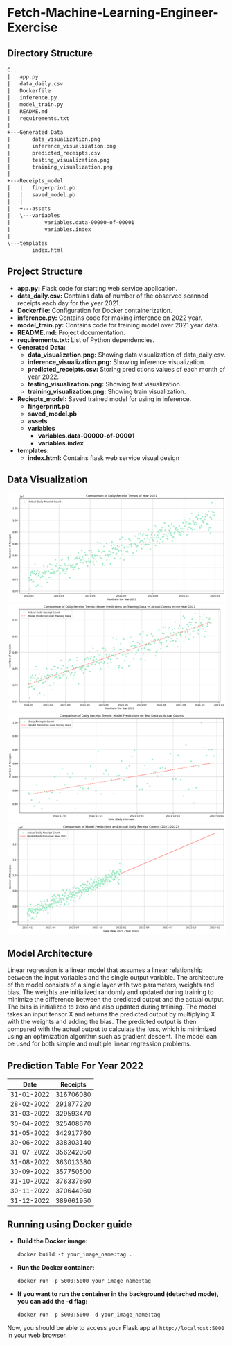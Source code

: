 # Fetch-Machine-Learning-Engineer-Exercise

## Directory Structure
```
C:.
|   app.py
|   data_daily.csv
|   Dockerfile
|   inference.py
|   model_train.py
|   README.md
|   requirements.txt
|   
+---Generated Data
|       data_visualization.png
|       inference_visualization.png
|       predicted_receipts.csv
|       testing_visualization.png
|       training_visualization.png
|       
+---Receipts_model
|   |   fingerprint.pb
|   |   saved_model.pb
|   |   
|   +---assets
|   \---variables
|           variables.data-00000-of-00001
|           variables.index
|           
\---templates
        index.html
```        
## Project Structure
- **app.py:** Flask code for starting web service application.
- **data_daily.csv:** Contains data of number of the observed scanned receipts each day for the year 2021.
- **Dockerfile:** Configuration for Docker containerization.
- **inference.py:** Contains code for making inference on 2022 year.
- **model_train.py:** Contains code for training model over 2021 year data.
- **README.md:** Project documentation.
- **requirements.txt:** List of Python dependencies.
- **Generated Data:**
  - **data_visualization.png:** Showing data visualization of data_daily.csv.
  - **inference_visualization.png:** Showing inference visualization.
  - **predicted_receipts.csv:** Storing predictions values of each month of year 2022.
  - **testing_visualization.png:** Showing test visualization.
  - **training_visualization.png:** Showing train visualization.
- **Reciepts_model:** Saved trained model for using in inference.
  - **fingerprint.pb**
  - **saved_model.pb**
  - **assets**
  - **variables**
    - **variables.data-00000-of-00001**
    - **variables.index**
- **templates:**
  - **index.html:** Contains flask web service visual design
## Data Visualization
![Display Image](https://github.com/Janmejay1998/Fetch-Machine-Learning-Engineer-Exercise/blob/main/Generated%20Data/data_visualization.png)
![Display Image](https://github.com/Janmejay1998/Fetch-Machine-Learning-Engineer-Exercise/blob/main/Generated%20Data/training_visualization.png)
![Display Image](https://github.com/Janmejay1998/Fetch-Machine-Learning-Engineer-Exercise/blob/main/Generated%20Data/testing_visualization.png)
![Display Image](https://github.com/Janmejay1998/Fetch-Machine-Learning-Engineer-Exercise/blob/main/Generated%20Data/inference_visualization.png)

## Model Architecture

Linear regression is a linear model that assumes a linear relationship between the input variables and the single output variable. The architecture of the model consists of a single layer with two parameters, weights and bias. The weights are initialized randomly and updated during training to minimize the difference between the predicted output and the actual output. The bias is initialized to zero and also updated during training. The model takes an input tensor X and returns the predicted output by multiplying X with the weights and adding the bias. The predicted output is then compared with the actual output to calculate the loss, which is minimized using an optimization algorithm such as gradient descent. The model can be used for both simple and multiple linear regression problems.

## Prediction Table For Year 2022

| Date       | Receipts  |  
|------------|-----------|
| 31-01-2022 | 316706080 |   
| 28-02-2022 | 291877220 |   
| 31-03-2022 | 329593470 |   
| 30-04-2022 | 325408670 |   
| 31-05-2022 | 342917760 |   
| 30-06-2022 | 338303140 |  
| 31-07-2022 | 356242050 |   
| 31-08-2022 | 363013380 |   
| 30-09-2022 | 357750500 |   
| 31-10-2022 | 376337660 |   
| 30-11-2022 | 370644960 |   
| 31-12-2022 | 389661950 |   

## Running using Docker guide
- **Build the Docker image:**
  ```
  docker build -t your_image_name:tag .
  ```
- **Run the Docker container:**
  ```
  docker run -p 5000:5000 your_image_name:tag
  ```
- **If you want to run the container in the background (detached mode), you can add the -d flag:**
  ```
  docker run -p 5000:5000 -d your_image_name:tag
  ```
Now, you should be able to access your Flask app at `http://localhost:5000` in your web browser.
